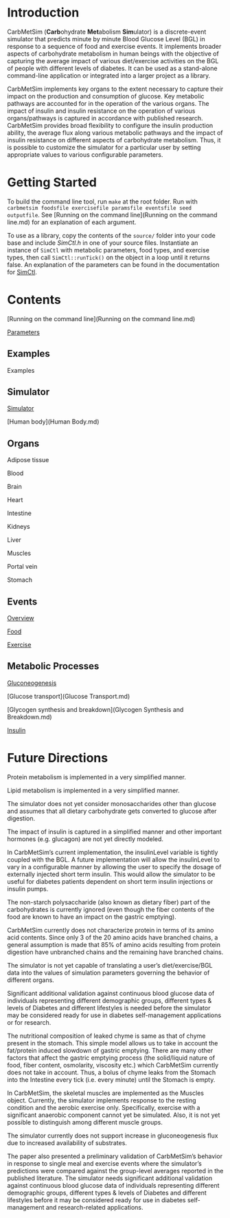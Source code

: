# Introduction

CarbMetSim (**Carb**ohydrate **Met**abolism **Sim**ulator) is a discrete-event simulator that predicts minute by minute Blood Glucose Level (BGL) in response to a sequence of food and exercise events. It implements broader aspects of carbohydrate metabolism in human beings with the objective of capturing the average impact of various diet/exercise activities on the BGL of people with different levels of diabetes. It can be used as a stand-alone command-line application or integrated into a larger project as a library.

CarbMetSim implements key organs to the extent necessary to capture their impact on the production and consumption of glucose. Key metabolic pathways are accounted for in the operation of the various organs. The impact of insulin and insulin resistance on the operation of various organs/pathways is captured in accordance with published research. CarbMetSim provides broad flexibility to configure the insulin production ability, the average flux along various metabolic pathways and the impact of insulin resistance on different aspects of carbohydrate metabolism. Thus, it is possible to customize the simulator for a particular user by setting appropriate values to various configurable parameters.



# Getting Started

To build the command line tool, run `make` at the root folder. Run with `carbmetsim foodsfile exercisefile paramsfile eventsfile seed outputfile`. See [Running on the command line](Running on the command line.md) for an explanation of each argument.

To use as a library, copy the contents of the `source/` folder into your code base and include *SimCtl.h* in one of your source files. Instantiate an instance of `SimCtl`  with metabolic parameters, food types, and exercise types, then call `SimCtl::runTick()` on the object in a loop until it returns false. An explanation of the parameters can be found in the documentation for [SimCtl](Simulator.h).



# Contents

[Running on the command line](Running on the command line.md)

[Parameters](Parameters.md)



## Examples

Examples



## Simulator

[Simulator](Simulator.md)

[Human body](Human Body.md)



## Organs

Adipose tissue

Blood

Brain

Heart

Intestine

Kidneys

Liver

Muscles

Portal vein

Stomach



## Events

[Overview](Events.md)

[Food](Food.md)

[Exercise](Exercise.md)



## Metabolic Processes

[Gluconeogenesis](Gluconeogenesis.md)

[Glucose transport](Glucose Transport.md)

[Glycogen synthesis and breakdown](Glycogen Synthesis and Breakdown.md)

[Insulin](Insulin.md)



# Future Directions

Protein metabolism is implemented in a very simplified manner.

Lipid metabolism is implemented in a very simplified manner.

The simulator does not yet consider monosaccharides other than glucose and assumes that all dietary carbohydrate gets converted to glucose after digestion.

The impact of insulin is captured in a simplified manner and other important hormones (e.g. glucagon) are not yet directly modeled.

In CarbMetSim’s current implementation, the insulinLevel variable is tightly coupled with the BGL. A future implementation will allow the insulinLevel to vary in a configurable manner by allowing the user to specify the dosage of externally injected short term insulin. This would allow the simulator to be useful for diabetes patients dependent on short term insulin injections or insulin pumps.

The non-starch polysaccharide (also known as dietary fiber) part of the carbohydrates is currently ignored (even though the fiber contents of the food are known to have an impact on the gastric emptying).

CarbMetSim currently does not characterize protein in terms of its amino acid contents. Since only 3 of the 20 amino acids have branched chains, a general assumption is made that 85% of amino acids resulting from protein digestion have unbranched chains and the remaining have branched chains.

The simulator is not yet capable of translating a user’s diet/exercise/BGL data into the values of simulation parameters governing the behavior of different organs.

Significant additional validation against continuous blood glucose data of individuals representing different demographic groups, different types & levels of Diabetes and different lifestyles is needed before the simulator may be considered ready for use in diabetes self-management applications or for research.

The nutritional composition of leaked chyme is same as that of chyme present in the stomach. This simple model allows us to take in account the fat/protein induced slowdown of gastric emptying. There are many other factors that affect the gastric emptying process (the solid/liquid nature of food, fiber content, osmolarity, viscosity etc.) which CarbMetSim currently does not take in account. Thus, a bolus of chyme leaks from the Stomach into the Intestine every tick (i.e. every minute) until the Stomach is empty.

In CarbMetSim, the skeletal muscles are implemented as the Muscles object. Currently, the simulator implements response to the resting condition and the aerobic exercise only. Specifically, exercise with a significant anaerobic component cannot yet be simulated. Also, it is not yet possible to distinguish among different muscle groups.


The simulator currently does not support increase in gluconeogenesis flux due to increased availability of substrates.

The paper also presented a preliminary validation of CarbMetSim’s behavior in response to single meal and exercise events where the simulator’s predictions were compared against the group-level averages reported in the published literature. The simulator needs significant additional validation against continuous blood glucose data of individuals representing different demographic groups, different types & levels of Diabetes and different lifestyles before it may be considered ready for use in diabetes self-management and research-related applications.

